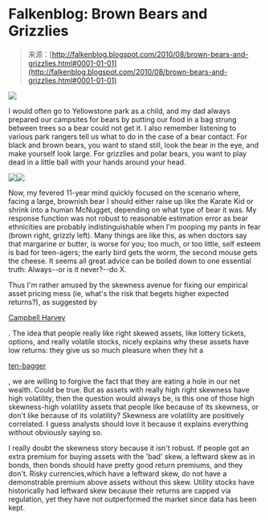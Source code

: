 <!--yml
category: 未分类
date: 2024-05-12 21:24:45
-->

# Falkenblog: Brown Bears and Grizzlies

> 来源：[http://falkenblog.blogspot.com/2010/08/brown-bears-and-grizzlies.html#0001-01-01](http://falkenblog.blogspot.com/2010/08/brown-bears-and-grizzlies.html#0001-01-01)

[![](img/4f2662cda6dcd71c497b5b473ef38b30.png)](https://blogger.googleusercontent.com/img/b/R29vZ2xl/AVvXsEixNnn_AEQXSN9R6l15MGMkOvKyFib4kuhKKW06QZ0mlxU57AhUyfTZnolpcNwOMNXmt7kov0EivPUwoXlEqs0NdWO_HR2uCrKVa7fQbyc9aYVqfyhHmpKtDNVXUDS7cDPjM-SCwg/s1600/zoo_bear_attack_0213.jpg)

I would often go to Yellowstone park as a child, and my dad always prepared our campsites for bears by putting our food in a bag strung between trees so a bear could not get it. I also remember listening to various park rangers tell us what to do in the case of a bear contact. For black and brown bears, you want to stand still, look the bear in the eye, and make yourself look large. For grizzlies and polar bears, you want to play dead in a little ball with your hands around your head.

[![](img/d1729f6f7271ab2af282cdc486f16a1e.png)](https://blogger.googleusercontent.com/img/b/R29vZ2xl/AVvXsEjmFpn75zQwxjIQyNBgSA_M9upD75QZF5PcWD22YrBMsZso6EUctUV2EhgYvgQuLtGyEhHpw8jU5SDrcM5QribmIpxb1o5jr7f4lVdh4fMLNzCeKe2zDm9XtRzExyynAejj_2vJGw/s1600/Brown+Bear+standing.jpg)[![](img/97f5845e50e724855357d258e8fa141a.png)](https://blogger.googleusercontent.com/img/b/R29vZ2xl/AVvXsEgUvr2m2NWI4bzzCM3buWaSssJlqKNz_-q-vk9wpedZSb5oUouPVVY0ZS8MbOCu0M1KJafsNDqpmoPINHxqYYu_A_H7Ssn1UIvsKymuFxunhjX8DIzCY3WbqG6K7rpTAR099YrryA/s1600/grizzy.jpg)

Now, my fevered 11-year mind quickly focused on the scenario where, facing a large, brownish bear I should either raise up like the Karate Kid or shrink into a human McNugget, depending on what type of bear it was. My response function was not robust to reasonable estimation error as bear ethnicities are probably indistinguishable when I'm pooping my pants in fear (brown right, grizzly left). Many things are like this, as when doctors say that margarine or butter, is worse for you; too much, or too little, self esteem is bad for teen-agers; the early bird gets the worm, the second mouse gets the cheese. It seems all great advice can be boiled down to one essential truth: Always--or is it never?--do X.

Thus I'm rather amused by the skewness avenue for fixing our empirical asset pricing mess (ie, what's the risk that begets higher expected returns?), as suggested by

[Campbell Harvey](http://faculty.fuqua.duke.edu/~charvey/Research/Published_Papers/P56_Conditional_skewness_in.pdf)

. The idea that people really like right skewed assets, like lottery tickets, options, and really volatile stocks, nicely explains why these assets have low returns: they give us so much pleasure when they hit a

[ten-bagger](http://en.wikipedia.org/wiki/Ten_bagger)

, we are willing to forgive the fact that they are eating a hole in our net wealth. Could be true. But as assets with really high right skewness have high volatility, then the question would always be, is this one of those high skewness-high volatility assets that people like because of its skewness, or don't like because of its volatility? Skewness are volatility are positively correlated. I guess analysts should love it because it explains everything without obviously saying so.

I really doubt the skewness story because it isn't robust. If people got an extra premium for buying assets with the 'bad' skew, a leftward skew as in bonds, then bonds should have pretty good return premiums, and they don't. Risky currencies,which have a leftward skew, do not have a demonstrable premium above assets without this skew. Utility stocks have historically had leftward skew because their returns are capped via regulation, yet they have not outperformed the market since data has been kept.